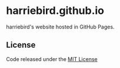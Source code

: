 # harriebird.github.io
harriebird's website hosted in GitHub Pages.

## License
Code released under the [MIT License](LICENSE)
